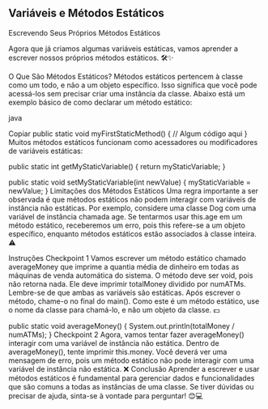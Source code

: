 ## Variáveis e Métodos Estáticos

Escrevendo Seus Próprios Métodos Estáticos

Agora que já criamos algumas variáveis estáticas, vamos aprender a escrever nossos próprios métodos estáticos. 🛠️✨

O Que São Métodos Estáticos?
Métodos estáticos pertencem à classe como um todo, e não a um objeto específico. Isso significa que você pode acessá-los sem precisar criar uma instância da classe. Abaixo está um exemplo básico de como declarar um método estático:

java

Copiar
public static void myFirstStaticMethod() {
  // Algum código aqui
}
Muitos métodos estáticos funcionam como acessadores ou modificadores de variáveis estáticas:


public static int getMyStaticVariable() {
  return myStaticVariable;
}

public static void setMyStaticVariable(int newValue) {
  myStaticVariable = newValue;
}
Limitações dos Métodos Estáticos
Uma regra importante a ser observada é que métodos estáticos não podem interagir com variáveis de instância não estáticas. Por exemplo, considere uma classe Dog com uma variável de instância chamada age. Se tentarmos usar this.age em um método estático, receberemos um erro, pois this refere-se a um objeto específico, enquanto métodos estáticos estão associados à classe inteira. ⚠️

Instruções
Checkpoint 1
Vamos escrever um método estático chamado averageMoney que imprime a quantia média de dinheiro em todas as máquinas de venda automática do sistema.
O método deve ser void, pois não retorna nada.
Ele deve imprimir totalMoney dividido por numATMs. Lembre-se de que ambas as variáveis são estáticas.
Após escrever o método, chame-o no final do main(). Como este é um método estático, use o nome da classe para chamá-lo, e não um objeto da classe. 💵

public static void averageMoney() {
  System.out.println(totalMoney / numATMs);
}
Checkpoint 2
Agora, vamos tentar fazer averageMoney() interagir com uma variável de instância não estática. Dentro de averageMoney(), tente imprimir this.money. Você deverá ver uma mensagem de erro, pois um método estático não pode interagir com uma variável de instância não estática. ❌
Conclusão
Aprender a escrever e usar métodos estáticos é fundamental para gerenciar dados e funcionalidades que são comuns a todas as instâncias de uma classe. Se tiver dúvidas ou precisar de ajuda, sinta-se à vontade para perguntar! 😊💻